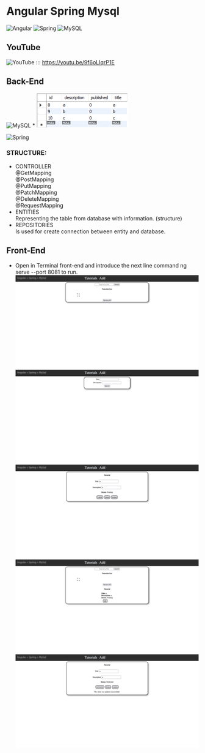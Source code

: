 # Angular Spring Mysql

![Angular](https://img.shields.io/badge/-Angular-DD0031?style=flat-square&logo=angular)
![Spring](https://img.shields.io/badge/-Spring-6DB33F?style=flat-square&logo=spring&logoColor=white)
![MySQL](https://img.shields.io/badge/-MySQL-4479A1?style=flat-square&logo=mysql&logoColor=white)

## YouTube
![YouTube](https://img.shields.io/badge/-YouTube-DD0031?style=flat-square&logo=YouTube&logoColor=white) ::: https://youtu.be/9f6oLIqrP1E

## Back-End

![MySQL](https://img.shields.io/badge/-MySQL-4479A1?style=flat-square&logo=mysql&logoColor=white)
* 
![database_screenshot](front-end/src/assets/forReadMe/mysql_database.png)

![Spring](https://img.shields.io/badge/-Spring-6DB33F?style=flat-square&logo=spring&logoColor=white)
### STRUCTURE:
* CONTROLLER  
  @GetMapping  
  @PostMapping  
  @PutMapping  
  @PatchMapping  
  @DeleteMapping  
  @RequestMapping
* ENTITIES  
  Representing the table from database with information. (structure)
* REPOSITORIES  
  Is used for create connection between entity and database.
## Front-End
* Open in Terminal front-end and introduce the next line command ng serve --port 8081 to run.
![front_end_tutorial](front-end/src/assets/forReadMe/front-end-tutorial-page.png)
![front_end_add](front-end/src/assets/forReadMe/front-end-add-page.png)
![front_end_edit](front-end/src/assets/forReadMe/front-end-edit-page.png)
![front_end_selected_tutorial](front-end/src/assets/forReadMe/front-end-selected-tutorial.png)
![front_end_published](front-end/src/assets/forReadMe/front-end-published-tutorial.png)
